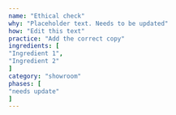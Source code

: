 ```yaml
---
name: "Ethical check"
why: "Placeholder text. Needs to be updated"
how: "Edit this text"
practice: "Add the correct copy"
ingredients: [
"Ingredient 1",
"Ingredient 2"
]
category: "showroom"
phases: [
"needs update"
]
---
```

